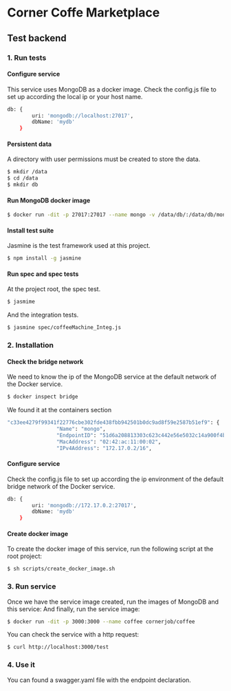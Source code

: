 # Corner Coffe Marketplace
## Test backend
### 1. Run tests
#### Configure service
This service uses MongoDB as a docker image. Check the config.js file to set up according the local ip or your host name.
```bash
db: {
        uri: 'mongodb://localhost:27017',
        dbName: 'mydb'
    }
```
#### Persistent data
A directory with user permissions must be created to store the data.
```bash
$ mkdir /data
$ cd /data
$ mkdir db
```
#### Run MongoDB docker image
```bash
$ docker run -dit -p 27017:27017 --name mongo -v /data/db/:/data/db/mongo mongo
```

#### Install test suite
Jasmine is the test framework used at this project.
```bash
$ npm install -g jasmine
```

#### Run spec and spec tests
At the project root, the spec test.
```bash
$ jasmime
```
And the integration tests.
```bash
$ jasmine spec/coffeeMachine_Integ.js
```

### 2. Installation
#### Check the bridge network
We need to know the ip of the MongoDB service at the default network of the Docker service.
```bash
$ docker inspect bridge
```
We found it at the containers section
```bash
"c33ee4279f99341f22776cbe302fde438fbb942501b0dc9ad8f59e2587b51ef9": {
                "Name": "mongo",
                "EndpointID": "51d6a208813303c623c442e56e5032c14a900f4b8f0ef3d0e3a3d2886f0f81de",
                "MacAddress": "02:42:ac:11:00:02",
                "IPv4Address": "172.17.0.2/16",
```
#### Configure service
Check the config.js file to set up according the ip environment of the default bridge network of the Docker service.
```bash
db: {
        uri: 'mongodb://172.17.0.2:27017',
        dbName: 'mydb'
    }
```
#### Create docker image
To create the docker image of this service, run the following script at the root project:
```bash
$ sh scripts/create_docker_image.sh
```

### 3. Run service
Once we have the service image created, run the images of MongoDB and this service:
And finally, run the service image:
```bash
$ docker run -dit -p 3000:3000 --name coffee cornerjob/coffee
```
 You can check the service with a http request:
```bash
$ curl http://localhost:3000/test
```

### 4. Use it
You can found a swagger.yaml file with the endpoint declaration.

